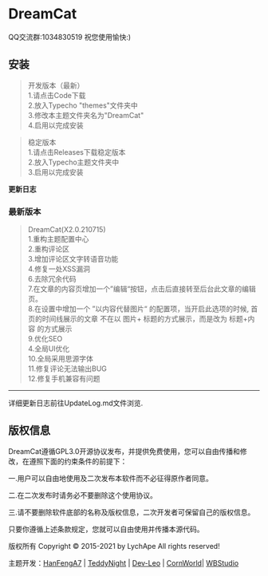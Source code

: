 # DreamCat

QQ交流群:1034830519
祝您使用愉快:)

**安装**
------
>开发版本（最新）  
1.请点击Code下载  
2.放入Typecho "themes"文件夹中  
3.修改本主题文件夹名为"DreamCat"  
4.启用以完成安装  

>稳定版本  
1.请点击Releases下载稳定版本  
2.放入Typecho主题文件夹中  
3.启用以完成安装  

**更新日志**

### 最新版本  
>DreamCat(X2.0.210715)  
1.重构主题配置中心  
2.重构评论区  
3.增加评论区文字转语音功能  
4.修复一处XSS漏洞  
6.去除冗余代码  
7.在文章的内容页增加一个”编辑“按钮，点击后直接转至后台此文章的编辑页。  
8.在设置中增加一个 ”以内容代替图片“ 的配置项，当开启此选项的时候, 首页的时间线展示的文章 不在以 图片+ 标题的方式展示，而是改为 标题+内容 的方式展示  
9.优化SEO  
4.全局UI优化  
10.全局采用思源字体  
11.修复评论无法输出BUG  
12.修复手机兼容有问题  

------

详细更新日志前往UpdateLog.md文件浏览.


## 版权信息
  DreamCat遵循GPL3.0开源协议发布，并提供免费使用，您可以自由传播和修改，在遵照下面的约束条件的前提下：

一.用户可以自由地使用及二次发布本软件而不必征得原作者同意。

二.在二次发布时请务必不要删除这个使用协议。

三.请不要删除软件底部的名称及版权信息，二次开发者可保留自己的版权信息。

只要你遵循上述条款规定，您就可以自由使用并传播本源代码。

版权所有 Copyright © 2015-2021 by LychApe All rights reserved!  

主题开发：<a href="https://github.com/HanFengA7" target="_blank">HanFengA7</a> | <a href="https://github.com/TeddyNight" target="_blank">TeddyNight</a> | <a href="https://github.com/Dev-Leo" target="_blank">Dev-Leo</a> | <a href="https://github.com/CornWorld" target="_blank">CornWorld</a>| <a href="https://www.wbstudio.org/" target="_blank">WBStudio</a>
